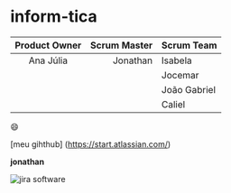 # inform-tica
Product Owner | Scrum Master | Scrum Team
:---: | ---: | :---
Ana Júlia | Jonathan | Isabela
|   |               | Jocemar
|   |               | João Gabriel
|   |               | Caliel

:smile:

[meu gihthub] (https://start.atlassian.com/)

**jonathan**

![jira software](https://salesdorado.com/wp-content/uploads/2022/06/Jira-Logo.png.webp)



